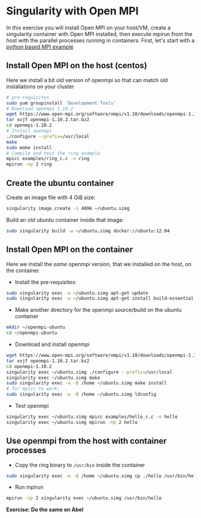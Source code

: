 # Singularity with Open MPI

In this exercise you will install Open MPI on your host/VM, create a singularity container with Open MPI installed, then execute mpirun from the host with the parallel processes running in containers. 
First, let's start with a [python based MPI example](https://github.com/abdulrahmanazab/docker-training-neic/blob/OncoImmunity-2018/python-mpi-example-abel.md)

Install Open MPI on the host (centos)
--------------------------------------
Here we install a bit old version of openmpi so that can match old installations on your cluster
```bash
# pre-requisites
sudo yum groupinstall 'Development Tools'
# Download openmpi 1.10.2
wget https://www.open-mpi.org/software/ompi/v1.10/downloads/openmpi-1.10.2.tar.bz2
tar xvjf openmpi-1.10.2.tar.bz2
cd openmpi-1.10.2
# Install openmpi 
./configure --prefix=/usr/local
make
sudo make install
# Compile and test the ring example
mpicc examples/ring_c.c -o ring
mpirun -np 2 ring
```
Create the ubuntu container
---------------------------
Create an image file with 4 GiB size:
```bash
singularity image.create -s 4096 ~/ubuntu.simg
```
Build an *old* ubuntu container inside that image:
```bash
sudo singularity build -w ~/ubuntu.simg docker://ubuntu:12.04
```
Install Open MPI on the container
----------------------------------
Here we install the *same* openmpi version, that we installed on the host, on the container.
* Install the pre-requisites:
```bash
sudo singularity exec -w ~/ubuntu.simg apt-get update
sudo singularity exec -w ~/ubuntu.simg apt-get install build-essential
```
* Make another directory for the openmpi source/build on the ubuntu container
```bash
mkdir ~/openmpi-ubuntu
cd ~/openmpi-ubuntu
```
* Download and install openmpi
```bash
wget https://www.open-mpi.org/software/ompi/v1.10/downloads/openmpi-1.10.2.tar.bz2
tar xvjf openmpi-1.10.2.tar.bz2
cd openmpi-1.10.2
singularity exec ~/ubuntu.simg ./configure --prefix=/usr/local
singularity exec ~/ubuntu.simg make
sudo singularity exec -w -B /home ~/ubuntu.simg make install
# for mpicc to work:
sudo singularity exec -w -B /home ~/ubuntu.simg ldconfig
```
* Test openmpi
```bash
singularity exec ~/ubuntu.simg mpicc examples/hello_c.c -o hello
singularity exec ~/ubuntu.simg mpirun -np 2 hello
```
Use openmpi from the host with container processes
---------------------------------------------------
* Copy the ring binary to ``/usr/bin`` inside the container
```bash
sudo singularity exec -w -B /home ~/ubuntu.simg cp ./hello /usr/bin/hello
```
* Run mpirun
```bash
mpirun -np 2 singularity exec ~/ubuntu.simg /usr/bin/hello
```
**Exercise: Do the same on Abel**
